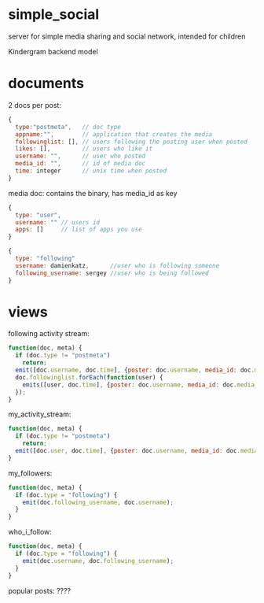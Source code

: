simple_social
=============

server for simple media sharing and social network, intended for children

Kindergram backend model


# documents
2 docs per post:
```javascript
{
  type:"postmeta",   // doc type
  appname:"",        // application that creates the media
  followinglist: [], // users following the posting user when posted
  likes: [],         // users who like it
  username: "",      // user who posted
  media_id: "",      // id of media doc
  time: integer      // unix time when posted
}
```
media doc: contains the binary, has media_id as key
  


```javascript
{
  type: "user",
  username: "" // users id
  apps: []     // list of apps you use
}
```

```javascript
{
  type: "following"
  username: damienkatz,      //user who is following someone
  following_username: sergey //user who is being followed
}
```

# views
following activity stream:

```javascript
function(doc, meta) {
  if (doc.type != "postmeta")
    return;
  emit([doc.username, doc.time], {poster: doc.username, media_id: doc.media_id, likes: doc.likes});
  doc.followinglist.forEach(function(user) {
    emits([user, doc.time], {poster: doc.username, media_id: doc.media_id, likes: doc.likes});
  });
}
```

my\_activity\_stream:

```javascript
function(doc, meta) {
  if (doc.type != "postmeta")
    return;
  emit([doc.user, doc.time], {poster: doc.username, media_id: doc.media_id, likes: doc.likes});
}
```
  
my\_followers:

```javascript
function(doc, meta) {
  if (doc.type = "following") {
    emit(doc.following_username, doc.username);
  }
}
```

who\_i\_follow:
```javascript
function(doc, meta) {
  if (doc.type = "following") {
    emit(doc.username, doc.following_username);
  }
}
```
    
popular posts:
????
